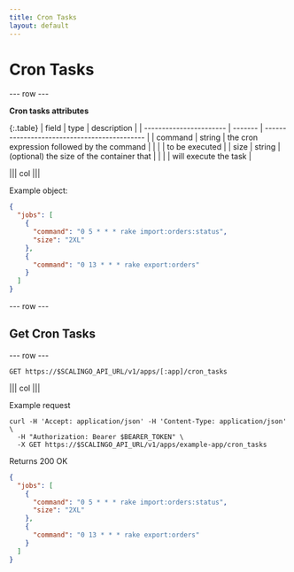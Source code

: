 ```yaml
---
title: Cron Tasks
layout: default
---
```


# Cron Tasks

--- row ---

**Cron tasks attributes**

{:.table}
| field                   | type    | description                                  |
| ----------------------- | ------- | -------------------------------------------- |
| command                 | string  | the cron expression followed by the command  |
|                         |         | to be executed                               |
| size                    | string  | (optional) the size of the container that    |
|                         |         | will execute the task                        |

||| col |||

Example object:

```json
{
  "jobs": [
    {
      "command": "0 5 * * * rake import:orders:status",
      "size": "2XL"
    },
    {
      "command": "0 13 * * * rake export:orders"
    }
  ]
}
```

--- row ---
## Get Cron Tasks

--- row ---

`GET https://$SCALINGO_API_URL/v1/apps/[:app]/cron_tasks`


||| col |||

Example request

```
curl -H 'Accept: application/json' -H 'Content-Type: application/json' \
  -H "Authorization: Bearer $BEARER_TOKEN" \
  -X GET https://$SCALINGO_API_URL/v1/apps/example-app/cron_tasks
```

Returns 200 OK

```json
{
  "jobs": [
    {
      "command": "0 5 * * * rake import:orders:status",
      "size": "2XL"
    },
    {
      "command": "0 13 * * * rake export:orders"
    }
  ]
} 
```
